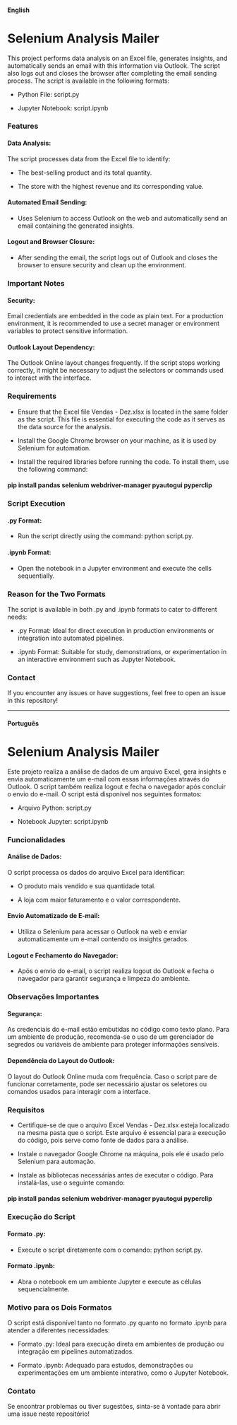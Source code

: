 #### English

# Selenium Analysis Mailer

This project performs data analysis on an Excel file, generates insights, and automatically sends an email with this information via Outlook. The script also logs out and closes the browser after completing the email sending process. The script is available in the following formats:

* Python File: script.py

* Jupyter Notebook: script.ipynb

### Features

#### Data Analysis:

The script processes data from the Excel file to identify:

* The best-selling product and its total quantity.

* The store with the highest revenue and its corresponding value.

#### Automated Email Sending:

* Uses Selenium to access Outlook on the web and automatically send an email containing the generated insights.

#### Logout and Browser Closure:

* After sending the email, the script logs out of Outlook and closes the browser to ensure security and clean up the environment.

### Important Notes

#### Security:

Email credentials are embedded in the code as plain text. For a production environment, it is recommended to use a secret manager or environment variables to protect sensitive information.

#### Outlook Layout Dependency:

The Outlook Online layout changes frequently. If the script stops working correctly, it might be necessary to adjust the selectors or commands used to interact with the interface.

### Requirements

* Ensure that the Excel file Vendas - Dez.xlsx is located in the same folder as the script. This file is essential for executing the code as it serves as the data source for the analysis.

* Install the Google Chrome browser on your machine, as it is used by Selenium for automation.

* Install the required libraries before running the code. To install them, use the following command:

#### pip install pandas selenium webdriver-manager pyautogui pyperclip

### Script Execution

#### .py Format:

* Run the script directly using the command: python script.py.

#### .ipynb Format:

* Open the notebook in a Jupyter environment and execute the cells sequentially.

### Reason for the Two Formats

The script is available in both .py and .ipynb formats to cater to different needs:

* .py Format: Ideal for direct execution in production environments or integration into automated pipelines.

* .ipynb Format: Suitable for study, demonstrations, or experimentation in an interactive environment such as Jupyter Notebook.

### Contact

If you encounter any issues or have suggestions, feel free to open an issue in this repository!

---

#### Português 

# Selenium Analysis Mailer

Este projeto realiza a análise de dados de um arquivo Excel, gera insights e envia automaticamente um e-mail com essas informações através do Outlook. O script também realiza logout e fecha o navegador após concluir o envio do e-mail. O script está disponível nos seguintes formatos:

* Arquivo Python: script.py

* Notebook Jupyter: script.ipynb

### Funcionalidades

#### Análise de Dados:

O script processa os dados do arquivo Excel para identificar:

* O produto mais vendido e sua quantidade total.

* A loja com maior faturamento e o valor correspondente.

#### Envio Automatizado de E-mail:

* Utiliza o Selenium para acessar o Outlook na web e enviar automaticamente um e-mail contendo os insights gerados.

#### Logout e Fechamento do Navegador:

* Após o envio do e-mail, o script realiza logout do Outlook e fecha o navegador para garantir segurança e limpeza do ambiente.

### Observações Importantes

#### Segurança:

As credenciais do e-mail estão embutidas no código como texto plano. Para um ambiente de produção, recomenda-se o uso de um gerenciador de segredos ou variáveis de ambiente para proteger informações sensíveis.

#### Dependência do Layout do Outlook:

O layout do Outlook Online muda com frequência. Caso o script pare de funcionar corretamente, pode ser necessário ajustar os seletores ou comandos usados para interagir com a interface.

### Requisitos

* Certifique-se de que o arquivo Excel Vendas - Dez.xlsx esteja localizado na mesma pasta que o script. Este arquivo é essencial para a execução do código, pois serve como fonte de dados para a análise.

* Instale o navegador Google Chrome na máquina, pois ele é usado pelo Selenium para automação.

* Instale as bibliotecas necessárias antes de executar o código. Para instalá-las, use o seguinte comando:

#### pip install pandas selenium webdriver-manager pyautogui pyperclip

### Execução do Script

#### Formato .py:

* Execute o script diretamente com o comando: python script.py.

#### Formato .ipynb:

* Abra o notebook em um ambiente Jupyter e execute as células sequencialmente.

### Motivo para os Dois Formatos

O script está disponível tanto no formato .py quanto no formato .ipynb para atender a diferentes necessidades:

* Formato .py: Ideal para execução direta em ambientes de produção ou integração em pipelines automatizados.

* Formato .ipynb: Adequado para estudos, demonstrações ou experimentações em um ambiente interativo, como o Jupyter Notebook.

### Contato

Se encontrar problemas ou tiver sugestões, sinta-se à vontade para abrir uma issue neste repositório!

